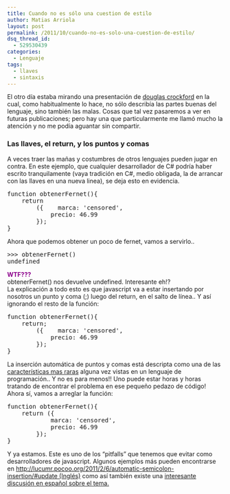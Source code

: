 ```yaml
---
title: Cuando no es sólo una cuestion de estilo
author: Matias Arriola
layout: post
permalink: /2011/10/cuando-no-es-solo-una-cuestion-de-estilo/
dsq_thread_id:
  - 529530439
categories:
  - Lenguaje
tags:
  - llaves
  - sintaxis
---
```

El otro día estaba mirando una presentación de [douglas crockford][1] en la cual, como habitualmente lo hace, no sólo describía las partes buenas del lenguaje, sino también las malas. Cosas que tal vez pasaremos a ver en futuras publicaciones; pero hay una que particularmente me llamó mucho la atención y no me podía aguantar sin compartir.

### Las llaves, el return, y los puntos y comas

A veces traer las mañas y costumbres de otros lenguajes pueden jugar en contra. En este ejemplo, que cualquier desarrollador de C# podría haber escrito tranquilamente (vaya tradición en C#, medio obligada, la de arrancar con las llaves en una nueva linea), se deja esto en evidencia.

<pre class="brush: jscript; title: ; notranslate" title="">function obtenerFernet(){
    return
        ({    marca: 'censored',
            precio: 46.99
        });
}
</pre>

Ahora que podemos obtener un poco de fernet, vamos a servirlo..

<pre>&gt;&gt;&gt; obtenerFernet()
undefined</pre>

<div>
  <strong><span style="color: #8b008b;">WTF???</span></strong>
</div>

<div>
  obtenerFernet() nos devuelve undefined. Interesante eh!?
</div>

<div>
  La explicación a todo esto es que javascript va a estar insertando por nosotros un punto y coma (;) luego del return, en el salto de línea.. Y así ignorando el resto de la función:
</div>

<div>
  <!--more--></p> 
  
  <pre class="brush: jscript; highlight: [2]; title: ; notranslate" title="">
function obtenerFernet(){
    return;
        ({    marca: 'censored',
            precio: 46.99
        });
}
</pre>
</div>

<div>
  La inserción automática de puntos y comas está descripta como una de las <a title="strangest language feature" href="http://stackoverflow.com/questions/1995113/strangest-language-feature/2003277#2003277">características mas raras</a> alguna vez vistas en un lenguaje de programación.. Y no es para menos!! Uno puede estar horas y horas tratando de encontrar el problema en ese pequeño pedazo de código!
</div>

<div>
  Ahora sí, vamos a arreglar la función:
</div>

<div>
  <pre class="brush: jscript; title: ; notranslate" title="">
function obtenerFernet(){
    return ({
            marca: 'censored',
            precio: 46.99
        });
}
</pre>
  
  <p>
    Y ya estamos. Este es uno de los &#8220;pitfalls&#8221; que tenemos que evitar como desarrolladores de javascript. Algunos ejemplos más pueden encontrarse en <a title="automatic semicolon insertion" href="http://lucumr.pocoo.org/2011/2/6/automatic-semicolon-insertion/#update">http://lucumr.pocoo.org/2011/2/6/automatic-semicolon-insertion/#update (Inglés)</a> como así también existe una <a title="Discusión en barrapunto" href="http://preguntas.barrapunto.com/article.pl?sid=11/02/08/0638249">interesante discusión en español sobre el tema.</a>
  </p>
</div>

 [1]: http://www.crockford.com/ "Sitio del Douglas"